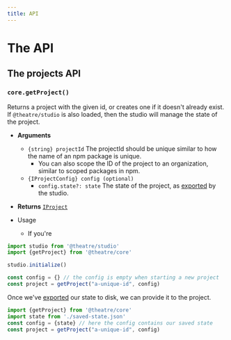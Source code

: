 ```yaml
---
title: API
---
```


# The API

## The projects API

### `core.getProject()`

Returns a project with the given id, or creates one if it doesn't already exist. If `@theatre/studio` is also loaded, then the studio will manage the state of the project.

* **Arguments**
  * `{string} projectId` The projectId should be unique similar to how the name of an npm package is unique.
    * You can also scope the ID of the project to an organization, similar to scoped packages in npm.
  * `{IProjectConfig} config (optional)`
    * `config.state?: state` The state of the project, as [exported](/export.html) by the studio.
* **Returns** [`IProject`](#iproject)

* Usage
  * If you're 

```ts
import studio from '@theatre/studio'
import {getProject} from '@theatre/core'

studio.initialize()

const config = {} // the config is empty when starting a new project
const project = getProject("a-unique-id", config)
```

Once we've [exported](./export.html) our state to disk, we can provide it to the project.

```ts
import {getProject} from '@theatre/core'
import state from './saved-state.json'
const config = {state} // here the config contains our saved state
const project = getProject("a-unique-id", config)
```

